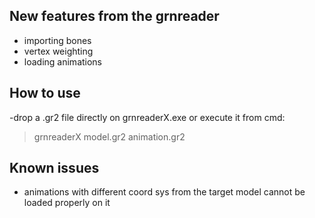 New features from the grnreader
----

- importing bones
- vertex weighting
- loading animations

How to use
----
-drop a .gr2 file directly on grnreaderX.exe or execute it from cmd:
> grnreaderX model.gr2 animation.gr2

Known issues
----

- animations with different coord sys from the target model cannot be loaded properly on it

